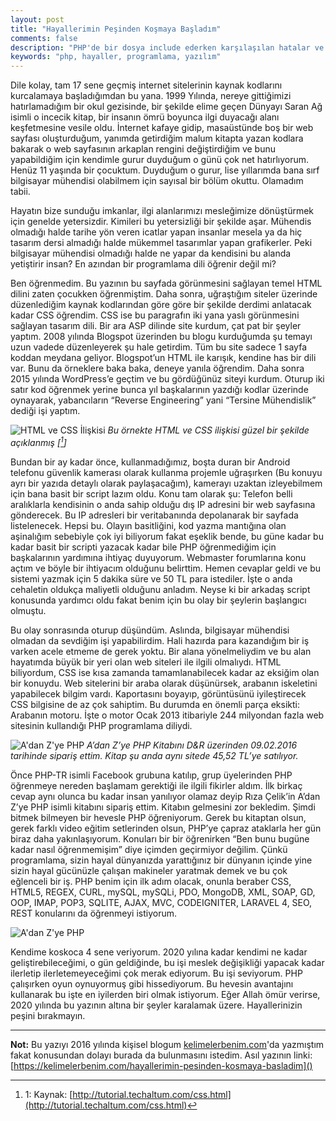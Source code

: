 ```yaml
---
layout: post
title: "Hayallerimin Peşinden Koşmaya Başladım"
comments: false
description: "PHP'de bir dosya include ederken karşılaşılan hatalar ve çözümleri."
keywords: "php, hayaller, programlama, yazılım"
---
```


Dile kolay, tam 17 sene geçmiş internet sitelerinin kaynak kodlarını kurcalamaya başladığımdan bu yana. 1999 Yılında, nereye gittiğimizi hatırlamadığım bir okul gezisinde, bir şekilde elime geçen Dünyayı Saran Ağ isimli o incecik kitap, bir insanın ömrü boyunca ilgi duyacağı alanı keşfetmesine vesile oldu. İnternet kafaye gidip, masaüstünde boş bir web sayfası oluşturduğum, yanımda getirdiğim malum kitapta yazan kodlara bakarak o web sayfasının arkaplan rengini değiştirdiğim ve bunu yapabildiğim için kendimle gurur duyduğum o günü çok net hatırlıyorum. Henüz 11 yaşında bir çocuktum. Duyduğum o gurur, lise yıllarımda bana sırf bilgisayar mühendisi olabilmem için sayısal bir bölüm okuttu. Olamadım tabii.

Hayatın bize sunduğu imkanlar, ilgi alanlarımızı mesleğimize dönüştürmek için genelde yetersizdir. Kimileri bu yetersizliği bir şekilde aşar. Mühendis olmadığı halde tarihe yön veren icatlar yapan insanlar mesela ya da hiç tasarım dersi almadığı halde mükemmel tasarımlar yapan grafikerler. Peki bilgisayar mühendisi olmadığı halde ne yapar da kendisini bu alanda yetiştirir insan? En azından bir programlama dili öğrenir değil mi?

Ben öğrenmedim. Bu yazının bu sayfada görünmesini sağlayan temel HTML dilini zaten çocukken öğrenmiştim. Daha sonra, uğraştığım siteler üzerinde düzenlediğim kaynak kodlarından göre göre bir şekilde derdimi anlatacak kadar CSS öğrendim. CSS ise bu paragrafın iki yana yaslı görünmesini sağlayan tasarım dili. Bir ara ASP dilinde site kurdum, çat pat bir şeyler yaptım. 2008 yılında Blogspot üzerinden bu blogu kurduğumda şu temayı uzun vadede düzenleyerek şu hale getirdim. Tüm bu site sadece 1 sayfa koddan meydana geliyor. Blogspot’un HTML ile karışık, kendine has bir dili var. Bunu da örneklere baka baka, deneye yanıla öğrendim. Daha sonra 2015 yılında WordPress’e geçtim ve bu gördüğünüz siteyi kurdum. Oturup iki satır kod öğrenmek yerine bunca yıl başkalarının yazdığı kodlar üzerinde oynayarak, yabancıların “Reverse Engineering” yani “Tersine Mühendislik” dediği işi yaptım.

![HTML ve CSS İlişkisi](https://kelimelerbenim.com/wp-content/uploads/2016/03/html-css.jpg)
_Bu örnekte HTML ve CSS ilişkisi güzel bir şekilde açıklanmış [[^1]]_

Bundan bir ay kadar önce, kullanmadığımız, boşta duran bir Android telefonu güvenlik kamerası olarak kullanma projemle uğraşırken (Bu konuyu ayrı bir yazıda detaylı olarak paylaşacağım), kamerayı uzaktan izleyebilmem için bana basit bir script lazım oldu. Konu tam olarak şu: Telefon belli aralıklarla kendisinin o anda sahip olduğu dış IP adresini bir web sayfasına gönderecek. Bu IP adresleri bir veritabanında depolanarak bir sayfada listelenecek. Hepsi bu. Olayın basitliğini, kod yazma mantığına olan aşinalığım sebebiyle çok iyi biliyorum fakat eşeklik bende, bu güne kadar bu kadar basit bir scripti yazacak kadar bile PHP öğrenmediğim için başkalarının yardımına ihtiyaç  duyuyorum. Webmaster forumlarına konu açtım ve böyle bir ihtiyacım olduğunu belirttim. Hemen cevaplar geldi ve bu sistemi yazmak için 5 dakika süre ve 50 TL para istediler. İşte o anda cehaletin oldukça maliyetli olduğunu anladım. Neyse ki bir arkadaş script konusunda yardımcı oldu fakat benim için bu olay bir şeylerin başlangıcı olmuştu.

Bu olay sonrasında oturup düşündüm. Aslında, bilgisayar mühendisi olmadan da sevdiğim işi yapabilirdim. Hali hazırda para kazandığım bir iş varken acele etmeme de gerek yoktu. Bir alana yönelmeliydim ve bu alan hayatımda büyük bir yeri olan web siteleri ile ilgili olmalıydı. HTML biliyordum, CSS ise kısa zamanda tamamlanabilecek kadar az eksiğim olan bir konuydu. Web sitelerini bir araba olarak düşünürsek, arabanın iskeletini yapabilecek bilgim vardı. Kaportasını boyayıp, görüntüsünü iyileştirecek CSS bilgisine de az çok sahiptim. Bu durumda en önemli parça eksikti: Arabanın motoru. İşte o motor Ocak 2013 itibariyle 244 milyondan fazla web sitesinin kullandığı PHP programlama diliydi.

![A'dan Z'ye PHP](https://kelimelerbenim.com/wp-content/uploads/2016/03/adan_zye_php.jpg)
_A’dan Z’ye PHP Kitabını D&R üzerinden 09.02.2016 tarihinde sipariş ettim.
Kitap şu anda aynı sitede 45,52 TL’ye satılıyor._

Önce PHP-TR isimli Facebook grubuna katılıp, grup üyelerinden PHP öğrenmeye nereden başlamam gerektiği ile ilgili fikirler aldım. İlk birkaç cevap aynı olunca bu kadar insan yanılıyor olamaz deyip Rıza Çelik’in A’dan Z’ye PHP isimli kitabını sipariş ettim. Kitabın gelmesini zor bekledim. Şimdi bitmek bilmeyen bir hevesle PHP öğreniyorum. Gerek bu kitaptan olsun, gerek farklı video eğitim setlerinden olsun, PHP’ye çapraz ataklarla her gün biraz daha yakınlaşıyorum. Konuları bir bir öğrenirken “Ben bunu bugüne kadar nasıl öğrenmemişim” diye içimden geçirmiyor değilim. Çünkü programlama, sizin hayal dünyanızda yarattığınız bir dünyanın içinde yine sizin hayal gücünüzle çalışan makineler yaratmak demek ve bu çok eğlenceli bir iş. PHP benim için ilk adım olacak, onunla beraber CSS, HTML5, REGEX, CURL, mySQL, mySQLi, PDO, MongoDB, XML, SOAP, GD, OOP, IMAP, POP3, SQLITE, AJAX, MVC, CODEIGNITER, LARAVEL 4, SEO, REST konularını da öğrenmeyi istiyorum.

![A'dan Z'ye PHP](https://kelimelerbenim.com/wp-content/uploads/2016/03/IMG_3637.jpg)

Kendime koskoca 4 sene veriyorum. 2020 yılına kadar kendimi ne kadar geliştirebileceğimi, o gün geldiğinde, bu işi meslek değişikliği yapacak kadar ilerletip ilerletemeyeceğimi çok merak ediyorum. Bu işi seviyorum. PHP çalışırken oyun oynuyormuş gibi hissediyorum. Bu hevesin avantajını kullanarak bu işte en iyilerden biri olmak istiyorum. Eğer Allah ömür verirse, 2020 yılında bu yazının altına bir şeyler karalamak üzere. Hayallerinizin peşini bırakmayın.

---
**Not:** Bu yazıyı 2016 yılında kişisel blogum [kelimelerbenim.com]()'da yazmıştım fakat konusundan dolayı burada da bulunmasını istedim. Asıl yazının linki: [https://kelimelerbenim.com/hayallerimin-pesinden-kosmaya-basladim]()

[^1]: 1: Kaynak: [http://tutorial.techaltum.com/css.html](http://tutorial.techaltum.com/css.html)